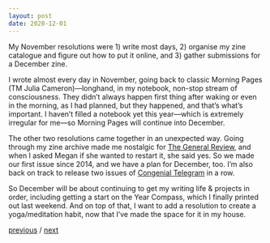```yaml
---
layout: post
date: 2020-12-01
---
```


My November resolutions were 1) write most days, 2) organise my zine catalogue and figure out how to put it online, and 3) gather submissions for a December zine. 

I wrote almost every day in November, going back to classic Morning Pages (TM Julia Cameron)—longhand, in my notebook, non-stop stream of consciousness. They didn’t always happen first thing after waking or even in the morning, as I had planned, but they happened, and that’s what’s important. I haven’t filled a notebook yet this year—which is extremely irregular for me—so Morning Pages will continue into December.

The other two resolutions came together in an unexpected way. Going through my zine archive made me nostalgic for [The General Review](http://jessdriscoll.com/thegeneral/), and when I asked Megan if she wanted to restart it, she said yes. So we made our first issue since 2014, and we have a plan for December, too. I’m also back on track to release two issues of [Congenial Telegram](https://github.com/jessdriscoll/congenial-telegram) in a row. 

So December will be about continuing to get my writing life & projects in order, including getting a start on the Year Compass, which I finally printed out last weekend. And on top of that, I want to add a resolution to create a yoga/meditation habit, now that I’ve made the space for it in my house.

<a href="{{page.previous.url}}">previous</a> / <a href="{{page.next.url}}">next</a>
